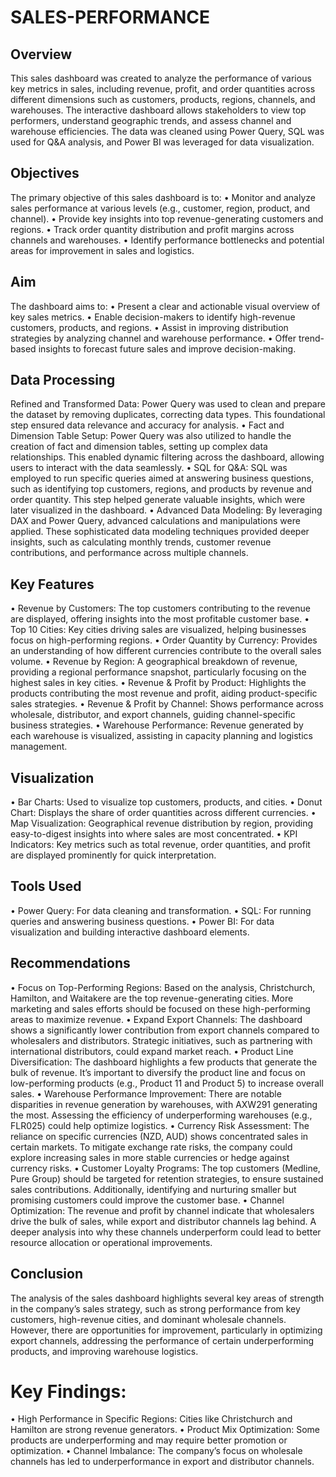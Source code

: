 # SALES-PERFORMANCE

## Overview

This sales dashboard was created to analyze the performance of various key metrics in sales, including revenue, profit, and order quantities across different dimensions such as customers, products, regions, channels, and warehouses. The interactive dashboard allows stakeholders to view top performers, understand geographic trends, and assess channel and warehouse efficiencies. The data was cleaned using Power Query, SQL was used for Q&A analysis, and Power BI was leveraged for data visualization.

## Objectives
The primary objective of this sales dashboard is to:
•	Monitor and analyze sales performance at various levels (e.g., customer, region, product, and channel).
•	Provide key insights into top revenue-generating customers and regions.
•	Track order quantity distribution and profit margins across channels and warehouses.
•	Identify performance bottlenecks and potential areas for improvement in sales and logistics.

## Aim
The dashboard aims to:
•	Present a clear and actionable visual overview of key sales metrics.
•	Enable decision-makers to identify high-revenue customers, products, and regions.
•	Assist in improving distribution strategies by analyzing channel and warehouse performance.
•	Offer trend-based insights to forecast future sales and improve decision-making.

## Data Processing 
  Refined and Transformed Data: Power Query was used to clean and prepare the dataset by removing duplicates, correcting data types. This foundational step ensured data relevance and accuracy for analysis.
•	Fact and Dimension Table Setup: Power Query was also utilized to handle the creation of fact and dimension tables, setting up complex data relationships. This enabled dynamic filtering across the dashboard, allowing users to interact with the data seamlessly.
•	SQL for Q&A: SQL was employed to run specific queries aimed at answering business questions, such as identifying top customers, regions, and products by revenue and order quantity. This step helped generate valuable insights, which were later visualized in the dashboard.
•	Advanced Data Modeling: By leveraging DAX and Power Query, advanced calculations and manipulations were applied. These sophisticated data modeling techniques provided deeper insights, such as calculating monthly trends, customer revenue contributions, and performance across multiple channels.

## Key Features
•	Revenue by Customers: The top customers contributing to the revenue are displayed, offering insights into the most profitable customer base.
•	Top 10 Cities: Key cities driving sales are visualized, helping businesses focus on high-performing regions.
•	Order Quantity by Currency: Provides an understanding of how different currencies contribute to the overall sales volume.
•	Revenue by Region: A geographical breakdown of revenue, providing a regional performance snapshot, particularly focusing on the highest sales in key cities.
•	Revenue & Profit by Product: Highlights the products contributing the most revenue and profit, aiding product-specific sales strategies.
•	Revenue & Profit by Channel: Shows performance across wholesale, distributor, and export channels, guiding channel-specific business strategies.
•	Warehouse Performance: Revenue generated by each warehouse is visualized, assisting in capacity planning and logistics management.

## Visualization
•	Bar Charts: Used to visualize top customers, products, and cities.
•	Donut Chart: Displays the share of order quantities across different currencies.
•	Map Visualization: Geographical revenue distribution by region, providing easy-to-digest insights into where sales are most concentrated.
•	KPI Indicators: Key metrics such as total revenue, order quantities, and profit are displayed prominently for quick interpretation.

## Tools Used
•	Power Query: For data cleaning and transformation.
•	SQL: For running queries and answering business questions.
•	Power BI: For data visualization and building interactive dashboard elements.

## Recommendations
•	Focus on Top-Performing Regions: Based on the analysis, Christchurch, Hamilton, and Waitakere are the top revenue-generating cities. More marketing and sales efforts should be focused on these high-performing areas to maximize revenue.
•	Expand Export Channels: The dashboard shows a significantly lower contribution from export channels compared to wholesalers and distributors. Strategic initiatives, such as partnering with international distributors, could expand market reach.
•	Product Line Diversification: The dashboard highlights a few products that generate the bulk of revenue. It’s important to diversify the product line and focus on low-performing products (e.g., Product 11 and Product 5) to increase overall sales.
•	Warehouse Performance Improvement: There are notable disparities in revenue generation by warehouses, with AXW291 generating the most. Assessing the efficiency of underperforming warehouses (e.g., FLR025) could help optimize logistics.
•	Currency Risk Assessment: The reliance on specific currencies (NZD, AUD) shows concentrated sales in certain markets. To mitigate exchange rate risks, the company could explore increasing sales in more stable currencies or hedge against currency risks.
•	Customer Loyalty Programs: The top customers (Medline, Pure Group) should be targeted for retention strategies, to ensure sustained sales contributions. Additionally, identifying and nurturing smaller but promising customers could improve the customer base.
•	Channel Optimization: The revenue and profit by channel indicate that wholesalers drive the bulk of sales, while export and distributor channels lag behind. A deeper analysis into why these channels underperform could lead to better resource allocation or operational improvements.

## Conclusion
The analysis of the sales dashboard highlights several key areas of strength in the company’s sales strategy, such as strong performance from key customers, high-revenue cities, and dominant wholesale channels. However, there are opportunities for improvement, particularly in optimizing export channels, addressing the performance of certain underperforming products, and improving warehouse logistics.

# Key Findings:
•	High Performance in Specific Regions: Cities like Christchurch and Hamilton are strong revenue generators.
•	Product Mix Optimization: Some products are underperforming and may require better promotion or optimization.
•	Channel Imbalance: The company’s focus on wholesale channels has led to underperformance in export and distributor channels.
